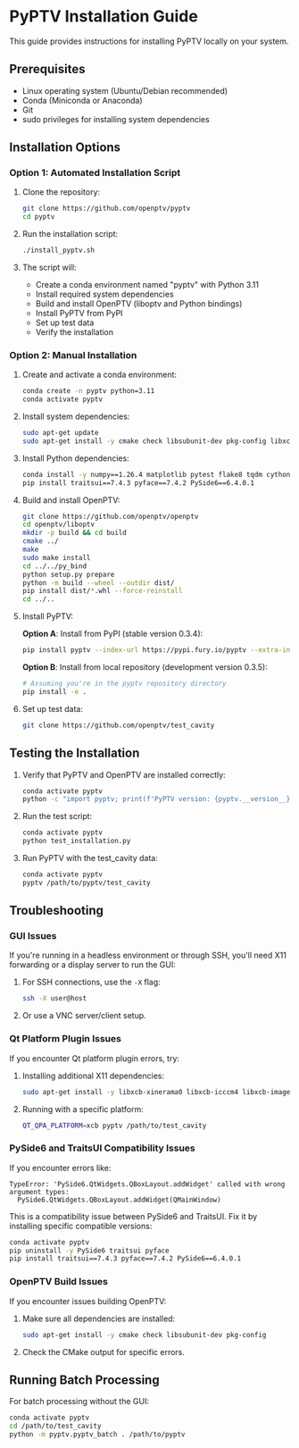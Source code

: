 # PyPTV Installation Guide

This guide provides instructions for installing PyPTV locally on your system.

## Prerequisites

- Linux operating system (Ubuntu/Debian recommended)
- Conda (Miniconda or Anaconda)
- Git
- sudo privileges for installing system dependencies

## Installation Options

### Option 1: Automated Installation Script

1. Clone the repository:
   ```bash
   git clone https://github.com/openptv/pyptv
   cd pyptv
   ```

2. Run the installation script:
   ```bash
   ./install_pyptv.sh
   ```

3. The script will:
   - Create a conda environment named "pyptv" with Python 3.11
   - Install required system dependencies
   - Build and install OpenPTV (liboptv and Python bindings)
   - Install PyPTV from PyPI
   - Set up test data
   - Verify the installation

### Option 2: Manual Installation

1. Create and activate a conda environment:
   ```bash
   conda create -n pyptv python=3.11
   conda activate pyptv
   ```

2. Install system dependencies:
   ```bash
   sudo apt-get update
   sudo apt-get install -y cmake check libsubunit-dev pkg-config libxcb-cursor0
   ```

3. Install Python dependencies:
   ```bash
   conda install -y numpy==1.26.4 matplotlib pytest flake8 tqdm cython pyyaml build
   pip install traitsui==7.4.3 pyface==7.4.2 PySide6==6.4.0.1
   ```

4. Build and install OpenPTV:
   ```bash
   git clone https://github.com/openptv/openptv
   cd openptv/liboptv
   mkdir -p build && cd build
   cmake ../
   make
   sudo make install
   cd ../../py_bind
   python setup.py prepare
   python -m build --wheel --outdir dist/
   pip install dist/*.whl --force-reinstall
   cd ../..
   ```

5. Install PyPTV:

   **Option A**: Install from PyPI (stable version 0.3.4):
   ```bash
   pip install pyptv --index-url https://pypi.fury.io/pyptv --extra-index-url https://pypi.org/simple
   ```

   **Option B**: Install from local repository (development version 0.3.5):
   ```bash
   # Assuming you're in the pyptv repository directory
   pip install -e .
   ```

6. Set up test data:
   ```bash
   git clone https://github.com/openptv/test_cavity
   ```

## Testing the Installation

1. Verify that PyPTV and OpenPTV are installed correctly:
   ```bash
   conda activate pyptv
   python -c "import pyptv; print(f'PyPTV version: {pyptv.__version__}'); import optv; print(f'OpenPTV version: {optv.__version__}')"
   ```

2. Run the test script:
   ```bash
   conda activate pyptv
   python test_installation.py
   ```

3. Run PyPTV with the test_cavity data:
   ```bash
   conda activate pyptv
   pyptv /path/to/pyptv/test_cavity
   ```

## Troubleshooting

### GUI Issues

If you're running in a headless environment or through SSH, you'll need X11 forwarding or a display server to run the GUI:

1. For SSH connections, use the `-X` flag:
   ```bash
   ssh -X user@host
   ```

2. Or use a VNC server/client setup.

### Qt Platform Plugin Issues

If you encounter Qt platform plugin errors, try:

1. Installing additional X11 dependencies:
   ```bash
   sudo apt-get install -y libxcb-xinerama0 libxcb-icccm4 libxcb-image0 libxcb-keysyms1 libxcb-render-util0 libxcb-xkb1 libxkbcommon-x11-0 libxcb-cursor0
   ```

2. Running with a specific platform:
   ```bash
   QT_QPA_PLATFORM=xcb pyptv /path/to/test_cavity
   ```

### PySide6 and TraitsUI Compatibility Issues

If you encounter errors like:

```
TypeError: 'PySide6.QtWidgets.QBoxLayout.addWidget' called with wrong argument types:
  PySide6.QtWidgets.QBoxLayout.addWidget(QMainWindow)
```

This is a compatibility issue between PySide6 and TraitsUI. Fix it by installing specific compatible versions:

```bash
conda activate pyptv
pip uninstall -y PySide6 traitsui pyface
pip install traitsui==7.4.3 pyface==7.4.2 PySide6==6.4.0.1
```

### OpenPTV Build Issues

If you encounter issues building OpenPTV:

1. Make sure all dependencies are installed:
   ```bash
   sudo apt-get install -y cmake check libsubunit-dev pkg-config
   ```

2. Check the CMake output for specific errors.

## Running Batch Processing

For batch processing without the GUI:

```bash
conda activate pyptv
cd /path/to/test_cavity
python -m pyptv.pyptv_batch . /path/to/pyptv
```
